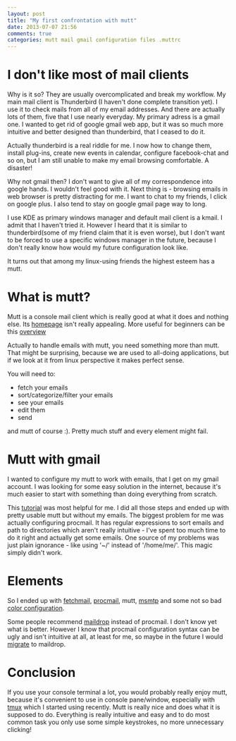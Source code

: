 ```yaml
---
layout: post
title: "My first confrontation with mutt"
date: 2013-07-07 21:56
comments: true
categories: mutt mail gmail configuration files .muttrc
---
```


I don't like most of mail clients
===

Why is it so? They are usually overcomplicated and break my workflow. My main mail client is Thunderbird (I haven't done complete transition yet). I use it to check mails from all of my email addresses. And there are actually lots of them, five that I use nearly everyday. My primary adress is a gmail one. I wanted to get rid of google gmail web app, but it was so much more intuitive and better designed than thunderbird, that I ceased to do it.

Actually thunderbird is a real riddle for me. I now how to change them, install plug-ins, create new events in calendar, configure facebook-chat and so on, but I am still unable to make my email browsing comfortable. A disaster!

Why not gmail then? I don't want to give all of my correspondence into google hands. I wouldn't feel good with it. Next thing is - browsing emails in web browser is pretty distracting for me. I want to chat to my friends, I click on google plus. I also tend to stay on google gmail page way to long. 

I use KDE as primary windows manager and default mail client is a kmail. I admit that I haven't tried it. However I heard that it is similar to thunderbird(some of my friend claim that it is even worse), but I don't want to be forced to use a specific windows manager in the future, because I don't really know how would my future configuration look like.

It turns out that among my linux-using friends the highest esteem has a mutt.

What is mutt?
===
Mutt is a console mail client which is really good at what it does and nothing else. Its [homepage](http://www.mutt.org/) isn't really appealing. More useful for beginners can be this [overview](http://mutt.blackfish.org.uk/)

Actually to handle emails with mutt, you need something more than mutt. That might be surprising, because we are used to all-doing applications, but if we look at it from linux perspective it makes perfect sense.

You will need to:

+  fetch your emails
+  sort/categorize/filter your emails
+  see your emails
+  edit them
+  send

and mutt of course :).
Pretty much stuff and every element might fail. 

Mutt with gmail
===
I wanted to configure my mutt to work with emails, that I get on my gmail account. I was looking for some easy solution in the internet, because it's much easier to start with something than doing everything from scratch.

This [tutorial](http://www.andrews-corner.org/mutt.html) was most helpful for me. I did all those steps and ended up with pretty usable mutt but without my emails. The biggest problem for me was actually configuring procmail. It has regular expressions to sort emails and path to directories which aren't really intuitive - I've spent too much time to do it right and actually get some emails. One source of my problems was just plain ignorance - like using '~/' instead of '/home/me/'. This magic simply didn't work. 

Elements
===

So I ended up with [fetchmail](http://fetchmail.berlios.de/), [procmail](http://www.procmail.org/), mutt, [msmtp](http://msmtp.sourceforge.net/) and some not so bad [color configuration](http://therandymon.com/woodnotes/mutt/node58.html).

Some people recommend [maildrop](http://www.courier-mta.org/maildrop/) instead of procmail. I don't know yet what is better. However I know that procmail configuration syntax can be ugly and isn't intuitive at all, at least for me, so maybe in the future I would [migrate](http://www.wonkity.com/~wblock/docs/html/maildrop.html) to maildrop.

Conclusion
===

If you use your console terminal a lot, you would probably really enjoy mutt, because it's convenient to use in console pane/window, especially with [tmux](http://tmux.sourceforge.net/) which I started using recently. Mutt is really nice and does what it is supposed to do. Everything is really intuitive and easy and to do most common task you only use some simple keystrokes, no more unnecessary clicking!